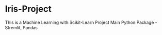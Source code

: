 # Iris-Project
This is a Machine Learning with Scikit-Learn Project 
Main Python Package -  Stremlit, Pandas
